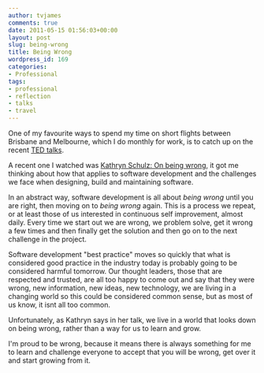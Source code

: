 ```yaml
---
author: tvjames
comments: true
date: 2011-05-15 01:56:03+00:00
layout: post
slug: being-wrong
title: Being Wrong
wordpress_id: 169
categories:
- Professional
tags:
- professional
- reflection
- talks
- travel
---
```


One of my favourite ways to spend my time on short flights between Brisbane and Melbourne, which I do monthly for work, is to catch up on the recent [TED talks](http://www.ted.com/).





A recent one I watched was [Kathryn Schulz: On being wrong](http://www.ted.com/talks/kathryn_schulz_on_being_wrong.html?awesm=on.ted.com_98wb), it got me thinking about how that applies to software development and the challenges we face when designing, build and maintaining software.





In an abstract way, software development is all about _being wrong_ until you are right, then moving on to _being wrong_ again. This is a process we repeat, or at least those of us interested in continuous self improvement, almost daily. Every time we start out we are wrong, we problem solve, get it wrong a few times and then finally get the solution and then go on to the next challenge in the project.





Software development "best practice" moves so quickly that what is considered good practice in the industry today is probably going to be considered harmful tomorrow. Our thought leaders, those that are respected and trusted, are all too happy to come out and say that they were wrong, new information, new ideas, new technology, we are living in a changing world so this could be considered common sense, but as most of us know, it isnt all too common.





Unfortunately, as Kathryn says in her talk, we live in a world that looks down on being wrong, rather than a way for us to learn and grow.





I'm proud to be wrong, because it means there is always something for me to learn and challenge everyone to accept that you will be wrong, get over it and start growing from it.



